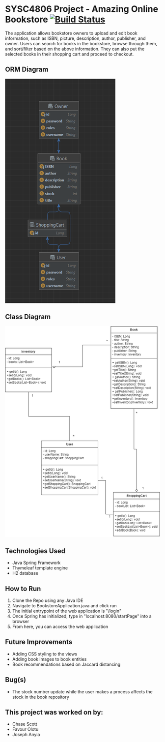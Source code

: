 # SYSC4806 Project - Amazing Online Bookstore [![Build Status](https://github.com/Favourolotu/Amazing-online-bookstore/actions/workflows/maven.yml/badge.svg?branch=master)](https://github.com/Favourolotu/Amazing-online-bookstore/actions)
The application allows bookstore owners to upload and edit book information, such as ISBN, picture, description, author, publisher, and owner. Users can search for books in the bookstore, browse through them, and sort/filter based on the above information. They can also put the selected books in their shopping cart and proceed to checkout.

## ORM Diagram
![alt text](https://github.com/favourolotu/amazing-online-bookstore/blob/master/ObjectRelationalMapping.png?raw=true)

## Class Diagram
![alt text](https://github.com/favourolotu/amazing-online-bookstore/blob/master/class_diagram.png?raw=true)


## Technologies Used
- Java Spring Framework
- Thymeleaf template engine
- H2 database

## How to Run
1. Clone the Repo using any Java IDE
2. Navigate to BookstoreApplication.java and click run
3. The initial entrypoint of the web application is "/login"
4. Once Spring has initialized, type in "localhost:8080/startPage" into a browser
5. From here, you can access the web application

## Future Improvements
- Adding CSS styling to the views
- Adding book images to book entities
- Book recommendations based on Jaccard distancing

## Bug(s)
- The stock number update while the user makes a process affects the stock in the book repository

## This project was worked on by:
- Chase Scott
- Favour Olotu
- Joseph Anyia

